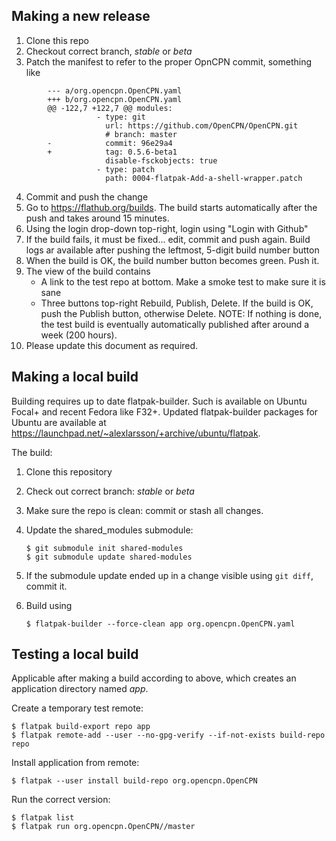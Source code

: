 Making a new release
--------------------

   1. Clone this repo
   2. Checkout correct branch, _stable_ or _beta_
   3. Patch the manifest to refer to the proper OpnCPN commit, something
      like
```
        --- a/org.opencpn.OpenCPN.yaml
        +++ b/org.opencpn.OpenCPN.yaml
        @@ -122,7 +122,7 @@ modules:
                   - type: git
                     url: https://github.com/OpenCPN/OpenCPN.git
                     # branch: master
        -            commit: 96e29a4
        +            tag: 0.5.6-beta1
                     disable-fsckobjects: true
                   - type: patch
                     path: 0004-flatpak-Add-a-shell-wrapper.patch
```
   4. Commit and push the change
   5. Go to https://flathub.org/builds. The build starts automatically
      after the push and takes around 15 minutes.
   6. Using the login drop-down top-right, login using "Login with Github"
   7. If the build fails, it must be fixed... edit, commit and push again.
      Build logs ar available after pushing the leftmost, 5-digit build
      number button
   8. When the build is OK, the build number button becomes green. Push it.
   9. The view of the build contains
        - A link to the test repo at bottom. Make a smoke test to make sure
          it is sane
        - Three buttons top-right Rebuild, Publish, Delete. If the build is
          OK, push the Publish button, otherwise Delete.
      NOTE: If nothing is done, the test build is eventually automatically
      published after around a week (200 hours).
  10. Please update this document as required.


Making a local build
--------------------
Building requires up to date flatpak-builder. Such is available on Ubuntu
Focal+ and recent Fedora like F32+. Updated flatpak-builder packages for
Ubuntu are available at
https://launchpad.net/~alexlarsson/+archive/ubuntu/flatpak.

The build:

  1. Clone this repository
  2. Check out correct branch: _stable_ or _beta_
  3. Make sure the repo is clean: commit or stash all changes.
  4. Update the shared\_modules submodule:

         $ git submodule init shared-modules
         $ git submodule update shared-modules

  5. If the submodule update ended up in a change visible using
     `git diff`, commit it.
  6. Build using

         $ flatpak-builder --force-clean app org.opencpn.OpenCPN.yaml 


Testing a local build
---------------------
Applicable after making a build according to above, which creates an 
application directory named _app_.

Create a temporary test remote:

    $ flatpak build-export repo app
    $ flatpak remote-add --user --no-gpg-verify --if-not-exists build-repo repo

Install application from remote:

    $ flatpak --user install build-repo org.opencpn.OpenCPN

Run the correct version:

    $ flatpak list
    $ flatpak run org.opencpn.OpenCPN//master
